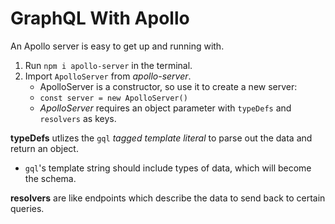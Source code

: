 # GraphQL With Apollo

An Apollo server is easy to get up and running with.

1. Run `npm i apollo-server` in the terminal.
2. Import `ApolloServer` from _apollo-server_.
    * ApolloServer is a constructor, so use it to create a new server:
    * `const server = new ApolloServer()`
    * _ApolloServer_ requires an object parameter with `typeDefs` and `resolvers` as keys.

**typeDefs** utlizes the `gql` _tagged template literal_ to parse out the data and return an object. 

* `gql`'s template string should include types of data, which will become the schema.

**resolvers** are like endpoints which describe the data to send back to certain queries.